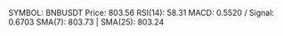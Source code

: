 SYMBOL: BNBUSDT
Price: 803.56
RSI(14): 58.31
MACD: 0.5520 / Signal: 0.6703
SMA(7): 803.73 | SMA(25): 803.24
